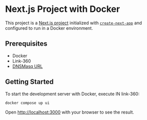 # Next.js Project with Docker

This project is a [Next.js project](https://nextjs.org/) initialized with [`create-next-app`](https://github.com/vercel/next.js/tree/canary/packages/create-next-app) and configured to run in a Docker environment.

## Prerequisites

- Docker
- Link-360
- [DNSMasq URL](https://allanphilipbarku.medium.com/setup-automatic-local-domains-with-dnsmasq-on-macos-ventura-b4cd460d8cb3)

## Getting Started

To start the development server with Docker, execute IN link-360:

```bash
docker compose up ui
```

Open [http://localhost:3000](http://localhost:3000) with your browser to see the result.
